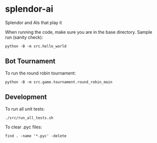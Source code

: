 # splendor-ai
Splendor and AIs that play it

When running the code, make sure you are in the base directory. Sample run (sanity check):
```
python -B -m src.hello_world
```

## Bot Tournament

To run the round robin tournament:
```
python -B -m src.game.tournament.round_robin_main
```

## Development

To run all unit tests:
```
./src/run_all_tests.sh
```

To clear .pyc files:
```
find . -name '*.pyc' -delete
```
